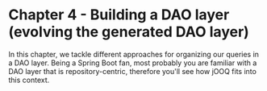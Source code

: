 # Chapter 4 - Building a DAO layer (evolving the generated DAO layer)

In this chapter, we tackle different approaches for organizing our queries in a DAO layer. Being a Spring Boot fan, most probably you are familiar with a DAO layer that is repository-centric, therefore you'll see how jOOQ fits into this context.

